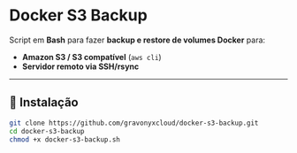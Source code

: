 # Docker S3 Backup

Script em **Bash** para fazer **backup e restore de volumes Docker** para:

- **Amazon S3 / S3 compatível** (`aws cli`)  
- **Servidor remoto via SSH/rsync**

---

## 🚀 Instalação

```bash
git clone https://github.com/gravonyxcloud/docker-s3-backup.git
cd docker-s3-backup
chmod +x docker-s3-backup.sh
